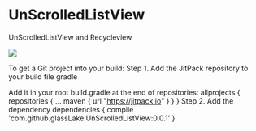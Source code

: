 # UnScrolledListView
UnScrolledListView and Recycleview

[![](https://jitpack.io/v/glassLake/UnScrolledListView.svg)](https://jitpack.io/#glassLake/UnScrolledListView)


To get a Git project into your build:
Step 1. Add the JitPack repository to your build file
gradle

Add it in your root build.gradle at the end of repositories:
	allprojects {
		repositories {
			...
			maven { url "https://jitpack.io" }
		}
	}
Step 2. Add the dependency
	dependencies {
	        compile 'com.github.glassLake:UnScrolledListView:0.0.1'
	}
